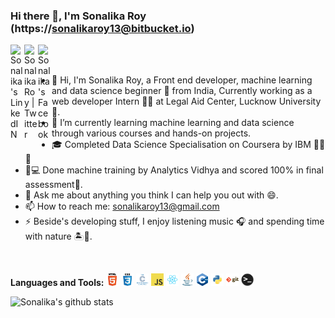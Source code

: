 ### Hi there 👋, I'm Sonalika Roy (https://sonalikaroy13@bitbucket.io)

<a href="https://www.linkedin.com/in/sonalikaroy">
  <img align="left" alt="Sonalika's LinkedIN" width="22px" src="https://cdn.jsdelivr.net/npm/simple-icons@v3/icons/linkedin.svg" />
</a>
<a href="https://twitter.com/sonalikaroy13">
  <img align="left" alt="Sonalika Roy | Twitter" width="22px" src="https://cdn.jsdelivr.net/npm/simple-icons@v3/icons/twitter.svg" />
</a>
<a href="https://www.facebook.com/sonalika.roy.9803">
  <img align="left" alt="Sonalika's Facebook" width="22px" src="https://cdn.jsdelivr.net/npm/simple-icons@v3/icons/facebook.svg" />
</a>

<br />
<br />

- 🔭 Hi, I'm Sonalika Roy, a Front end developer, machine learning and data science beginner 🚀 from India, Currently working as a web developer Intern 🙍🏽 at Legal Aid Center, Lucknow University 👯.
- 🌱 I’m currently learning machine learning and data science through various courses and hands-on projects.
- 🎓 Completed Data Science Specialisation on Coursera by IBM 👨🏽💼 
- 👨💻 Done machine training by Analytics Vidhya and scored 100% in final assessment🥇.
- 💬 Ask me about anything you think I can help you out with 😄.
- 📫 How to reach me: sonalikaroy13@gmail.com
- ⚡ Beside's developing stuff, I enjoy listening music 🎧 and spending time with nature 🏝️🗻. 
<br />

**Languages and Tools:**
<code><img height="20" src="https://raw.githubusercontent.com/github/explore/80688e429a7d4ef2fca1e82350fe8e3517d3494d/topics/html/html.png"></code>
<code><img height="20" src="https://raw.githubusercontent.com/github/explore/80688e429a7d4ef2fca1e82350fe8e3517d3494d/topics/css/css.png"></code>
<code><img height="20" src="https://raw.githubusercontent.com/github/explore/80688e429a7d4ef2fca1e82350fe8e3517d3494d/topics/c/c.png"></code>
<code><img height="20" src="https://raw.githubusercontent.com/github/explore/80688e429a7d4ef2fca1e82350fe8e3517d3494d/topics/javascript/javascript.png"></code>
<code><img height="20" src="https://raw.githubusercontent.com/github/explore/80688e429a7d4ef2fca1e82350fe8e3517d3494d/topics/react/react.png"></code>
<code><img height="20" src="https://raw.githubusercontent.com/github/explore/80688e429a7d4ef2fca1e82350fe8e3517d3494d/topics/java/java.png"></code>
<code><img height="20" src="https://raw.githubusercontent.com/github/explore/80688e429a7d4ef2fca1e82350fe8e3517d3494d/topics/cpp/cpp.png"></code>
<code><img height="20" src="https://raw.githubusercontent.com/github/explore/80688e429a7d4ef2fca1e82350fe8e3517d3494d/topics/python/python.png"></code>
<code><img height="20" src="https://raw.githubusercontent.com/github/explore/80688e429a7d4ef2fca1e82350fe8e3517d3494d/topics/git/git.png"></code>
<code><img height="20" src="https://raw.githubusercontent.com/github/explore/80688e429a7d4ef2fca1e82350fe8e3517d3494d/topics/terminal/terminal.png"></code>


![Sonalika's github stats](https://github-readme-stats.vercel.app/api?username=sonalikaroy13&show_icons=true&hide_border=true)

<!-- ⭐️ Recent projects in which I have contributed :rocket:


<a href="https://github.com/RocketChat/Rocket.Chat.ReactNative">
  <img align="left" src="https://github-readme-stats.vercel.app/api/pin/?username=RocketChat&repo=Rocket.Chat.ReactNative" />
</a>

<a href="https://github.com/RocketChat/Rocket.Chat.Android">
  <img align="right" src="https://github-readme-stats.vercel.app/api/pin/?username=RocketChat&repo=Rocket.Chat.Android" />
</a>

<a href="https://github.com/GOVINDDIXIT/chronos-localiser">
  <img align="left" src="https://github-readme-stats.vercel.app/api/pin/?username=GOVINDDIXIT&repo=chronos-localiser" />
</a>

<a href="https://github.com/GOVINDDIXIT/Speaking-Silence">
  <img align="right" src="https://github-readme-stats.vercel.app/api/pin/?username=GOVINDDIXIT&repo=Speaking-Silence" />
</a>

-->
